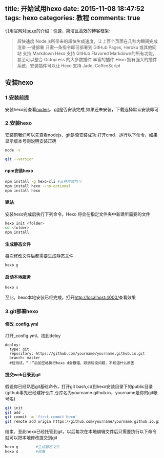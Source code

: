 title: 开始试用hexo
date: 2015-11-08 18:47:52
tags: hexo
categories: 教程
comments: true
---
引用官网对[hexo](https://hexo.io/zh-cn/)的介绍：快速、简洁且高效的博客框架:
> 超快速度
Node.js所带来的超快生成速度，让上百个页面在几秒内瞬间完成渲染
> 一键部署
只需一条指令即可部署到 GitHub Pages, Heroku 或其他网站
> 支持 Markdown
Hexo 支持 GitHub Flavored Markdown的所有功能，甚至可以整合 Octopress 的大多数插件
> 丰富的插件
Hexo 拥有强大的插件系统，安装插件可以让 Hexo 支持 Jade, CoffeeScript

<!--more-->

## 安装hexo
### 1.安装前提
安装hexo前查看[nodejs](https://nodejs.org/dist/v4.2.1/node-v4.2.1-x86.msi)、[git](http://github-for-windows.en.softonic.com/download)是否安装完成,如果还未安装，下载选择默认安装即可

### 2.安装hexo
安装前我们可以先查看nodejs、git是否安装成功:打开cmd，运行以下命令，如果显示版本号则说明安装正确
```bash
node -v
```
```bash
git --version
```
#### npm安装hexo
```bash
npm install -g hexo-cli #三种方式均可
npm install hexo --no-optional
npm install hexo
```
#### 建站
安装hexo完成后执行下列命令，Hexo 将会在指定文件夹中新建所需要的文件
```bash
hexo init <folder>
cd <folder>
npm install
```

#### 生成静态文件
每次修改文件后都需要生成静态文件
```bash
hexo g
```

#### 启动本地服务
```bash
hexo s
```

至此，hexo本地安装已经完成，打开[http://localhost:4000/](http://localhost:4000/)查看效果

### 3.git部署hexo
#### 修改_config.yml
打开_config.yml，找到deloy
```
deploy: 
  type: git
  repository: https://github.com/yourname/yourname.github.io.git  
  branch: master
  #经测试，“：”后加空格执行hexo d会报错，取消后没问题，不知道什么原因
```

#### 提交web目录到git
假设你已经熟悉git基础命令，打开git bash,cd到hexo安装目录下的public目录(github事先已经建好仓库,仓库名为yourname.github.io，yourname是你的git帐号名)
```bash
git init
git add .
git commit -m 'first commit hexo'
git remote add origin https://github.com/yourname/yourname.github.io.git         #可能要输入你git的用户名和帐号等一些简单步骤
```
结束，至此hexo已经托管到git，以后每次在本地编辑文件后只需要执行以下命令就可以把本地修改提交到git
```bash
hexo g        #生成静态文件
hexo d        #部署
```